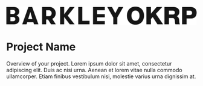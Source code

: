 <p align="center">
    <a href="https://www.barkleyokrp.com">
        <img src="https://raw.githubusercontent.com/BarkleyREI/create-phar/master/templates/docs/img/barkley-logo.png" alt="BarkleyOKRP" >
    </a>
</p>

# Project Name

<!--shields-->

Overview of your project. Lorem ipsum dolor sit amet, consectetur adipiscing elit. Duis ac nisi urna. Aenean et lorem vitae nulla commodo ullamcorper. Etiam finibus vestibulum nisi, molestie varius urna dignissim at.

